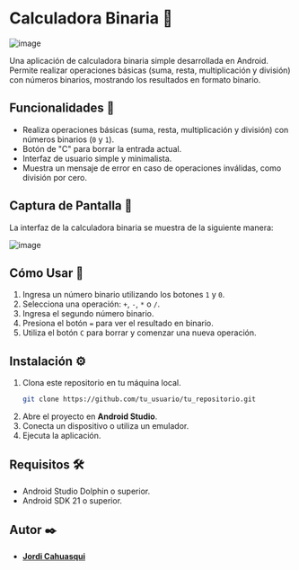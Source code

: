 
# Calculadora Binaria 📱

![image](https://github.com/user-attachments/assets/fe6cc73b-92de-4f96-bfb3-69eec86ec31b)

Una aplicación de calculadora binaria simple desarrollada en Android. Permite realizar operaciones básicas (suma, resta, multiplicación y división) con números binarios, mostrando los resultados en formato binario.

## Funcionalidades 🚀

- Realiza operaciones básicas (suma, resta, multiplicación y división) con números binarios (`0` y `1`).
- Botón de "C" para borrar la entrada actual.
- Interfaz de usuario simple y minimalista.
- Muestra un mensaje de error en caso de operaciones inválidas, como división por cero.

## Captura de Pantalla 📸

La interfaz de la calculadora binaria se muestra de la siguiente manera:

![image](https://github.com/user-attachments/assets/fe6cc73b-92de-4f96-bfb3-69eec86ec31b)

## Cómo Usar 📝

1. Ingresa un número binario utilizando los botones `1` y `0`.
2. Selecciona una operación: `+`, `-`, `*` o `/`.
3. Ingresa el segundo número binario.
4. Presiona el botón `=` para ver el resultado en binario.
5. Utiliza el botón `C` para borrar y comenzar una nueva operación.

## Instalación ⚙️

1. Clona este repositorio en tu máquina local.
   ```bash
   git clone https://github.com/tu_usuario/tu_repositorio.git
   ```
2. Abre el proyecto en **Android Studio**.
3. Conecta un dispositivo o utiliza un emulador.
4. Ejecuta la aplicación.

## Requisitos 🛠️

- Android Studio Dolphin o superior.
- Android SDK 21 o superior.

## Autor ✒️

- **[Jordi Cahuasqui](https://github.com/Jordi7-7)**

